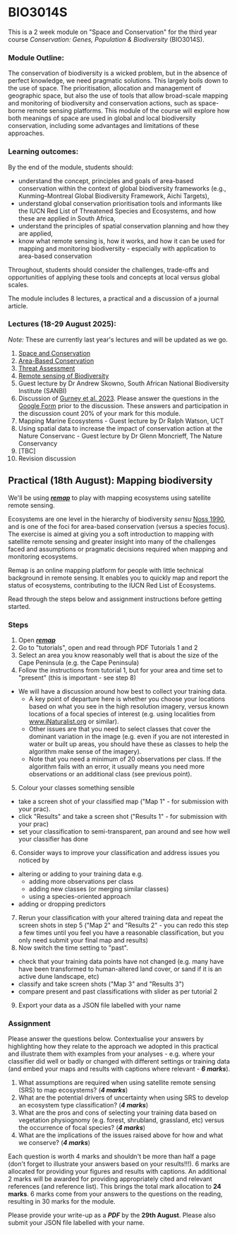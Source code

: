 # BIO3014S

This is a 2 week module on "Space and Conservation" for the third year course _Conservation: Genes, Population & Biodiversity_ (BIO3014S).

### Module Outline:
The conservation of biodiversity is a wicked problem, but in the absence of perfect knowledge, we need pragmatic solutions. This largely boils down to the use of space. The prioritisation, allocation and management of geographic space, but also the use of tools that allow broad-scale mapping and monitoring of biodiversity and conservation actions, such as space-borne remote sensing platforms. This module of the course will explore how both meanings of space are used in global and local biodiversity conservation, including some advantages and limitations of these approaches.

### Learning outcomes:

By the end of the module, students should:

-  understand the concept, principles and goals of area-based conservation within the context of global biodiversity frameworks (e.g., Kunming–Montreal Global Biodiversity Framework, Aichi Targets),
- understand global conservation prioritisation tools and informants like the IUCN Red List of Threatened Species and Ecosystems, and how these are applied in South Africa,
- understand the principles of spatial conservation planning and how they are applied,
- know what remote sensing is, how it works, and how it can be used for mapping and monitoring biodiversity - especially with application to area-based conservation

Throughout, students should consider the challenges, trade-offs and opportunities of applying these tools and concepts at local versus global scales.

The module includes 8 lectures, a practical and a discussion of a journal article.

### Lectures (18-29 August 2025):

_Note:_ These are currently last year's lectures and will be updated as we go.

1. [Space and Conservation](1_SpaceConservation1)
2. [Area-Based Conservation](2_AreaBasedConservation)
3. [Threat Assessment](3_ThreatAssessments)
4. [Remote sensing of Biodiversity](4_RemoteSensingBio)
5. Guest lecture by Dr Andrew Skowno, South African National Biodiversity Institute (SANBI)
6. Discussion of [Gurney et al. 2023](https://doi.org/10.1016/j.oneear.2023.01.012). Please answer the questions in the [Google Form](https://forms.gle/PtAA4HzWHoLKG1R37) prior to the discussion. These answers and participation in the discussion count 20% of your mark for this module.
7. Mapping Marine Ecosystems - Guest lecture by Dr Ralph Watson, UCT
8. Using spatial data to increase the impact of conservation action at the Nature Conservanc - Guest lecture by Dr Glenn Moncrieff, The Nature Conservancy
9. [TBC]
10. Revision discussion

## Practical (18th August): Mapping biodiversity

We'll be using [***remap***](https://remap-app.org/) to play with mapping ecosystems using satellite remote sensing.

Ecosystems are one level in the hierarchy of biodiversity _sensu_ [Noss 1990](https://doi.org/10.1111/j.1523-1739.1990.tb00309.x), and is one of the foci for area-based conservation (versus a species focus). The exercise is aimed at giving you a soft introduction to mapping with satellite remote sensing and greater insight into many of the challenges faced and assumptions or pragmatic decisions required when mapping and monitoring ecosystems.

Remap is an online mapping platform for people with little technical background in remote sensing. It enables you to quickly map and report the status of ecosystems, contributing to the IUCN Red List of Ecosystems.

Read through the steps below and assignment instructions before getting started.

### Steps

1. Open [***remap***](https://remap-app.org/)
2. Go to "tutorials", open and read through PDF Tutorials 1 and 2
3. Select an area you know reasonably well that is about the size of the Cape Peninsula (e.g. the Cape Peninsula)
4. Follow the instructions from tutorial 1, but for your area and time set to "present" (this is important - see step 8)
  - We will have a discussion around how best to collect your training data. 
      - A key point of departure here is whether you choose your locations based on what you see in the high resolution imagery, versus known locations of a focal species of interest (e.g. using localities from www.iNaturalist.org or similar).
      - Other issues are that you need to select classes that cover the dominant variation in the image (e.g. even if you are not interested in water or built up areas, you should have these as classes to help the algorithm make sense of the imagery).
      - Note that you need a minimum of 20 observations per class. If the algorithm fails with an error, it usually means you need more observations or an additional class (see previous point).
5. Colour your classes something sensible 
 - take a screen shot of your classified map ("Map 1" - for submission with your prac).
 - click "Results" and take a screen shot ("Results 1" - for submission with your prac)
 - set your classification to semi-transparent, pan around and see how well your classifier has done
6. Consider ways to improve your classification and address issues you noticed by 
  - altering or adding to your training data e.g. 
      - adding more observations per class
      - adding new classes (or merging similar classes)
      - using a species-oriented approach
  - adding or dropping predictors
7. Rerun your classification with your altered training data and repeat the screen shots in step 5 ("Map 2" and "Results 2" - you can redo this step a few times until you feel you have a reasonable classification, but you only need submit your final map and results)
8. Now switch the time setting to "past". 
  - check that your training data points have not changed (e.g. many have have been transformed to human-altered land cover, or sand if it is an active dune landscape, etc) 
  - classify and take screen shots ("Map 3" and "Results 3")
  - compare present and past classifications with slider as per tutorial 2
9. Export your data as a JSON file labelled with your name



### Assignment

Please answer the questions below. Contextualise your answers by highlighting how they relate to the approach we adopted in this practical and illustrate them with examples from your analyses - e.g. where your classifier did well or badly or changed with different settings or training data (and embed your maps and results with captions where relevant - _**6 marks**_). 

1. What assumptions are required when using satellite remote sensing (SRS) to map ecosystems? (_**4 marks**_)
2. What are the potential drivers of uncertainty when using SRS to develop an ecosystem type classification? (_**4 marks**_)
3. What are the pros and cons of selecting your training data based on vegetation physiognomy (e.g. forest, shrubland, grassland, etc) versus the occurrence of focal species?  (_**4 marks**_)
4. What are the implications of the issues raised above for how and what we conserve?  (_**4 marks**_)

Each question is worth 4 marks and shouldn't be more than half a page (don't forget to illustrate your answers based on your results!!!). 6 marks are allocated for providing your figures and results with captions. An additional 2 marks will be awarded for providing appropriately cited and relevant references (and reference list). This brings the total mark allocation to **24 marks**. 6 marks come from your answers to the questions on the reading, resulting in 30 marks for the module.

Please provide your write-up as a ***PDF*** by the **29th August**. Please also submit your JSON file labelled with your name.
